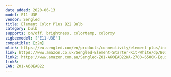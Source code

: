 ```yaml
---
date_added: 2020-06-13
model: E11-U3E
vendor: Sengled
title: Element Color Plus B22 Bulb
category: bulb
supports: on/off, brightness, colortemp, colorxy
zigbeemodel: ['E11-U3E']
compatible: [z2m]
mlink: https://eu.sengled.com/en/products/connectivity/element-plus/index.html
link: https://www.amazon.co.uk/Sengled-Element-Starter-Kit-White/dp/B07F6XXM2J
link2: https://www.amazon.com.au/Sengled-Z01-A60EAB22WA-2700-6500K-Equivalent-Assistant/dp/B07GQ6424S
link3: 
EAN: Z01-A60EAB22
---
```

